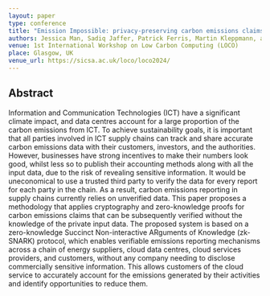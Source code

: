```yaml
---
layout: paper
type: conference
title: "Emission Impossible: privacy-preserving carbon emissions claims"
authors: Jessica Man, Sadiq Jaffer, Patrick Ferris, Martin Kleppmann, and Anil Madhavapeddy
venue: 1st International Workshop on Low Carbon Computing (LOCO)
place: Glasgow, UK
venue_url: https://sicsa.ac.uk/loco/loco2024/
---
```


Abstract
--------

Information and Communication Technologies (ICT) have a significant climate impact, and data centres
account for a large proportion of the carbon emissions from ICT. To achieve sustainability goals, it
is important that all parties involved in ICT supply chains can track and share accurate carbon
emissions data with their customers, investors, and the authorities. However, businesses have strong
incentives to make their numbers look good, whilst less so to publish their accounting methods along
with all the input data, due to the risk of revealing sensitive information. It would be
uneconomical to use a trusted third party to verify the data for every report for each party in the
chain. As a result, carbon emissions reporting in supply chains currently relies on unverified data.
This paper proposes a methodology that applies cryptography and zero-knowledge proofs for carbon
emissions claims that can be subsequently verified without the knowledge of the private input data.
The proposed system is based on a zero-knowledge Succinct Non-interactive ARguments of Knowledge
(zk-SNARK) protocol, which enables verifiable emissions reporting mechanisms across a chain of
energy suppliers, cloud data centres, cloud services providers, and customers, without any company
needing to disclose commercially sensitive information. This allows customers of the cloud service
to accurately account for the emissions generated by their activities and identify opportunities to
reduce them.
